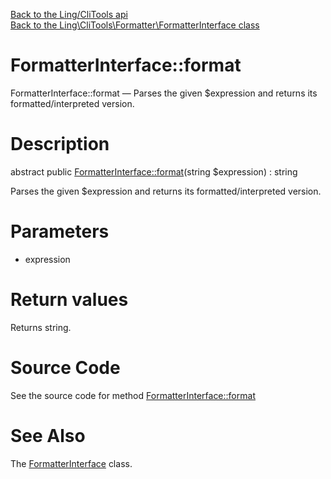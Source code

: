 [Back to the Ling/CliTools api](https://github.com/lingtalfi/CliTools/blob/master/doc/api/Ling/CliTools.md)<br>
[Back to the Ling\CliTools\Formatter\FormatterInterface class](https://github.com/lingtalfi/CliTools/blob/master/doc/api/Ling/CliTools/Formatter/FormatterInterface.md)


FormatterInterface::format
================



FormatterInterface::format — Parses the given $expression and returns its formatted/interpreted version.




Description
================


abstract public [FormatterInterface::format](https://github.com/lingtalfi/CliTools/blob/master/doc/api/Ling/CliTools/Formatter/FormatterInterface/format.md)(string $expression) : string




Parses the given $expression and returns its formatted/interpreted version.




Parameters
================


- expression

    


Return values
================

Returns string.








Source Code
===========
See the source code for method [FormatterInterface::format](https://github.com/lingtalfi/CliTools/blob/master/Formatter/FormatterInterface.php#L23-L23)


See Also
================

The [FormatterInterface](https://github.com/lingtalfi/CliTools/blob/master/doc/api/Ling/CliTools/Formatter/FormatterInterface.md) class.



